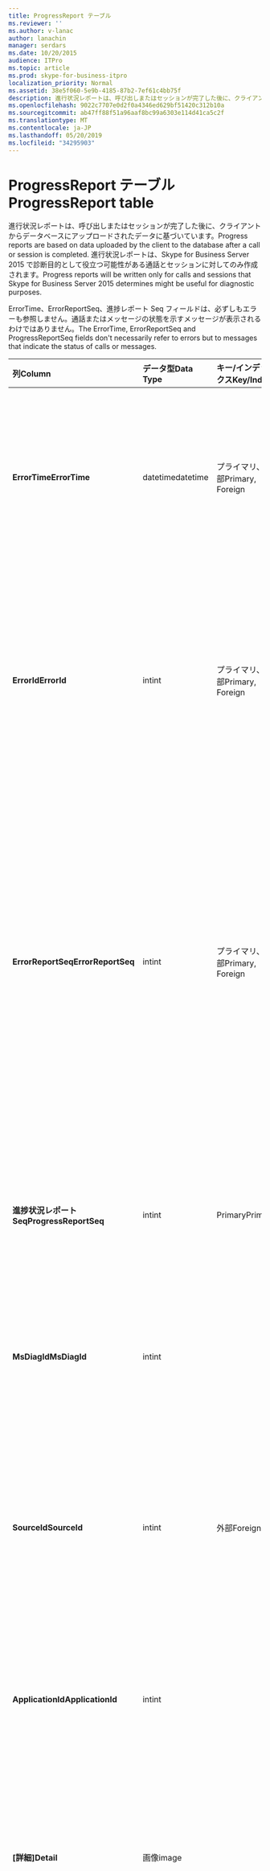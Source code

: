 ```yaml
---
title: ProgressReport テーブル
ms.reviewer: ''
ms.author: v-lanac
author: lanachin
manager: serdars
ms.date: 10/20/2015
audience: ITPro
ms.topic: article
ms.prod: skype-for-business-itpro
localization_priority: Normal
ms.assetid: 38e5f060-5e9b-4185-87b2-7ef61c4bb75f
description: 進行状況レポートは、呼び出しまたはセッションが完了した後に、クライアントからデータベースにアップロードされたデータに基づいています。 進行状況レポートは、Skype for Business Server 2015 で診断目的として役立つ可能性がある通話とセッションに対してのみ作成されます。
ms.openlocfilehash: 9022c7707e0d2f0a4346ed629bf51420c312b10a
ms.sourcegitcommit: ab47ff88f51a96aaf8bc99a6303e114d41ca5c2f
ms.translationtype: MT
ms.contentlocale: ja-JP
ms.lasthandoff: 05/20/2019
ms.locfileid: "34295903"
---
```

# <a name="progressreport-table"></a><span data-ttu-id="d0e53-104">ProgressReport テーブル</span><span class="sxs-lookup"><span data-stu-id="d0e53-104">ProgressReport table</span></span>
 
<span data-ttu-id="d0e53-105">進行状況レポートは、呼び出しまたはセッションが完了した後に、クライアントからデータベースにアップロードされたデータに基づいています。</span><span class="sxs-lookup"><span data-stu-id="d0e53-105">Progress reports are based on data uploaded by the client to the database after a call or session is completed.</span></span> <span data-ttu-id="d0e53-106">進行状況レポートは、Skype for Business Server 2015 で診断目的として役立つ可能性がある通話とセッションに対してのみ作成されます。</span><span class="sxs-lookup"><span data-stu-id="d0e53-106">Progress reports will be written only for calls and sessions that Skype for Business Server 2015 determines might be useful for diagnostic purposes.</span></span>
  
<span data-ttu-id="d0e53-107">ErrorTime、ErrorReportSeq、進捗レポート Seq フィールドは、必ずしもエラーも参照しません。通話またはメッセージの状態を示すメッセージが表示されるわけではありません。</span><span class="sxs-lookup"><span data-stu-id="d0e53-107">The ErrorTime, ErrorReportSeq and ProgressReportSeq fields don't necessarily refer to errors but to messages that indicate the status of calls or messages.</span></span>
  
|<span data-ttu-id="d0e53-108">**列**</span><span class="sxs-lookup"><span data-stu-id="d0e53-108">**Column**</span></span>|<span data-ttu-id="d0e53-109">**データ型**</span><span class="sxs-lookup"><span data-stu-id="d0e53-109">**Data Type**</span></span>|<span data-ttu-id="d0e53-110">**キー/インデックス**</span><span class="sxs-lookup"><span data-stu-id="d0e53-110">**Key/Index**</span></span>|<span data-ttu-id="d0e53-111">**詳細**</span><span class="sxs-lookup"><span data-stu-id="d0e53-111">**Details**</span></span>|
|:-----|:-----|:-----|:-----|
|<span data-ttu-id="d0e53-112">**ErrorTime**</span><span class="sxs-lookup"><span data-stu-id="d0e53-112">**ErrorTime**</span></span> <br/> |<span data-ttu-id="d0e53-113">datetime</span><span class="sxs-lookup"><span data-stu-id="d0e53-113">datetime</span></span>  <br/> |<span data-ttu-id="d0e53-114">プライマリ、外部</span><span class="sxs-lookup"><span data-stu-id="d0e53-114">Primary, Foreign</span></span>  <br/> |<span data-ttu-id="d0e53-115">この進捗状況レポートが含まれる進捗状況エラーレポートの日付と時刻。</span><span class="sxs-lookup"><span data-stu-id="d0e53-115">Date and time of the progress error report that contains this progress report.</span></span> <span data-ttu-id="d0e53-116">詳細については、「 [Skype For Business Server 2015 の ErrorReport テーブル](errorreport.md)」を参照してください。</span><span class="sxs-lookup"><span data-stu-id="d0e53-116">See the [ErrorReport table in Skype for Business Server 2015](errorreport.md) for more information.</span></span> <br/> |
|<span data-ttu-id="d0e53-117">**ErrorId**</span><span class="sxs-lookup"><span data-stu-id="d0e53-117">**ErrorId**</span></span> <br/> |<span data-ttu-id="d0e53-118">int</span><span class="sxs-lookup"><span data-stu-id="d0e53-118">int</span></span>  <br/> |<span data-ttu-id="d0e53-119">プライマリ、外部</span><span class="sxs-lookup"><span data-stu-id="d0e53-119">Primary, Foreign</span></span>  <br/> |<span data-ttu-id="d0e53-120">ID 番号は、ErrorTime と共に使用されます。進捗レポートは、進行状況レポートを一意に識別するために使われます。</span><span class="sxs-lookup"><span data-stu-id="d0e53-120">ID number used in conjunction with ErrorTime, ProgressReportSeq to uniquely identify a progress report.</span></span> <span data-ttu-id="d0e53-121">詳細については、「 [Skype For Business Server 2015 の ErrorReport テーブル](errorreport.md)」を参照してください。</span><span class="sxs-lookup"><span data-stu-id="d0e53-121">See the [ErrorReport table in Skype for Business Server 2015](errorreport.md) for more information.</span></span> <br/> |
|<span data-ttu-id="d0e53-122">**ErrorReportSeq**</span><span class="sxs-lookup"><span data-stu-id="d0e53-122">**ErrorReportSeq**</span></span> <br/> |<span data-ttu-id="d0e53-123">int</span><span class="sxs-lookup"><span data-stu-id="d0e53-123">int</span></span>  <br/> |<span data-ttu-id="d0e53-124">プライマリ、外部</span><span class="sxs-lookup"><span data-stu-id="d0e53-124">Primary, Foreign</span></span>  <br/> |<span data-ttu-id="d0e53-125">エラーレポートを識別する ID 番号。</span><span class="sxs-lookup"><span data-stu-id="d0e53-125">ID number that identifies the error report.</span></span> <span data-ttu-id="d0e53-126">エラーレポートを一意に識別するには、ErrorReporSeq と ErrorTime との組み合わせで使用されます。</span><span class="sxs-lookup"><span data-stu-id="d0e53-126">ErrorReporSeq is used in conjunction with ErrorTime to uniquely identify an error report.</span></span> <span data-ttu-id="d0e53-127">詳細については、「 [Skype For Business Server 2015 の ErrorReport テーブル](errorreport.md)」を参照してください。</span><span class="sxs-lookup"><span data-stu-id="d0e53-127">See the [ErrorReport table in Skype for Business Server 2015](errorreport.md) for more information</span></span> <br/> <span data-ttu-id="d0e53-128">このフィールドは、Microsoft Lync Server 2013 で導入されました。</span><span class="sxs-lookup"><span data-stu-id="d0e53-128">This field was introduced in Microsoft Lync Server 2013.</span></span>  <br/> |
|<span data-ttu-id="d0e53-129">**進捗状況レポート Seq**</span><span class="sxs-lookup"><span data-stu-id="d0e53-129">**ProgressReportSeq**</span></span> <br/> |<span data-ttu-id="d0e53-130">int</span><span class="sxs-lookup"><span data-stu-id="d0e53-130">int</span></span>  <br/> |<span data-ttu-id="d0e53-131">Primary</span><span class="sxs-lookup"><span data-stu-id="d0e53-131">Primary</span></span>  <br/> |<span data-ttu-id="d0e53-132">進捗状況レポートを識別する ID 番号。</span><span class="sxs-lookup"><span data-stu-id="d0e53-132">ID number to identify the progress report.</span></span> <span data-ttu-id="d0e53-133">ErrorTime と ErrorReportSeq と組み合わせて、進行状況レポートを一意に識別するために使用されます。</span><span class="sxs-lookup"><span data-stu-id="d0e53-133">Used in conjunction with ErrorTime and ErrorReportSeq to uniquely identify a progress report.</span></span>  <br/> |
|<span data-ttu-id="d0e53-134">**MsDiagId**</span><span class="sxs-lookup"><span data-stu-id="d0e53-134">**MsDiagId**</span></span> <br/> |<span data-ttu-id="d0e53-135">int</span><span class="sxs-lookup"><span data-stu-id="d0e53-135">int</span></span>  <br/> ||<span data-ttu-id="d0e53-136">進行状況レポートの診断 ID。</span><span class="sxs-lookup"><span data-stu-id="d0e53-136">Diagnostic ID of the progress report.</span></span>  <br/> <span data-ttu-id="d0e53-137">このフィールドは、Microsoft Lync Server 2013 で導入されました。</span><span class="sxs-lookup"><span data-stu-id="d0e53-137">This field was introduced in Microsoft Lync Server 2013.</span></span>  <br/> |
|<span data-ttu-id="d0e53-138">**SourceId**</span><span class="sxs-lookup"><span data-stu-id="d0e53-138">**SourceId**</span></span> <br/> |<span data-ttu-id="d0e53-139">int</span><span class="sxs-lookup"><span data-stu-id="d0e53-139">int</span></span>  <br/> |<span data-ttu-id="d0e53-140">外部</span><span class="sxs-lookup"><span data-stu-id="d0e53-140">Foreign</span></span>  <br/> |<span data-ttu-id="d0e53-141">エラーレポートを送信したサーバー (レポートがサーバーコンポーネントから送信された場合)。</span><span class="sxs-lookup"><span data-stu-id="d0e53-141">Server that sent the error report (if the report was sent from a server component).</span></span> <span data-ttu-id="d0e53-142">詳細については、「Servers」の[表](servers.md)を参照してください。このフィールドは、Microsoft Lync Server 2013 で導入されました。</span><span class="sxs-lookup"><span data-stu-id="d0e53-142">See the [Servers table](servers.md) for more information.This field was introduced in Microsoft Lync Server 2013.</span></span> <br/> |
|<span data-ttu-id="d0e53-143">**ApplicationId**</span><span class="sxs-lookup"><span data-stu-id="d0e53-143">**ApplicationId**</span></span> <br/> |<span data-ttu-id="d0e53-144">int</span><span class="sxs-lookup"><span data-stu-id="d0e53-144">int</span></span>  <br/> ||<span data-ttu-id="d0e53-145">レポートの作成に関する Lync Server プロセス。</span><span class="sxs-lookup"><span data-stu-id="d0e53-145">The Lync Server process that the report is about.</span></span> <span data-ttu-id="d0e53-146">詳しくは、アプリケーションの表をご覧ください。</span><span class="sxs-lookup"><span data-stu-id="d0e53-146">See the Application Table for more information.</span></span>  <br/> |
|<span data-ttu-id="d0e53-147">**[詳細]**</span><span class="sxs-lookup"><span data-stu-id="d0e53-147">**Detail**</span></span> <br/> |<span data-ttu-id="d0e53-148">画像</span><span class="sxs-lookup"><span data-stu-id="d0e53-148">image</span></span>  <br/> ||<span data-ttu-id="d0e53-149">サイズを節約するためのバイナリ形式で保存された進行状況レポートの詳細。このデータは、次の構文を使用してテキスト形式に変換できます。</span><span class="sxs-lookup"><span data-stu-id="d0e53-149">Progress report details, stored in binary format to save space.This data can be converted to text format using this syntax:</span></span>  <br/> <span data-ttu-id="d0e53-150">cast (cast (varbinary (max) としての Detail (max))</span><span class="sxs-lookup"><span data-stu-id="d0e53-150">cast(cast(Detail as varbinary(max)) as varchar(max))</span></span>  <br/> |
|<span data-ttu-id="d0e53-151">**TelemetryId**</span><span class="sxs-lookup"><span data-stu-id="d0e53-151">**TelemetryId**</span></span> <br/> |<span data-ttu-id="d0e53-152">長さ</span><span class="sxs-lookup"><span data-stu-id="d0e53-152">uniqueIdentifier</span></span>  <br/> ||<span data-ttu-id="d0e53-153">会議に参加しているさまざまなコンポーネントの参加時間情報を関連付ける一意の識別子です。</span><span class="sxs-lookup"><span data-stu-id="d0e53-153">Unique identifier that correlates join time information for the different components involved in a conference.</span></span>  <br/> <span data-ttu-id="d0e53-154">このフィールドは、Microsoft Lync Server 2013 で導入されました。</span><span class="sxs-lookup"><span data-stu-id="d0e53-154">This field was introduced in Microsoft Lync Server 2013.</span></span>  <br/> |
|<span data-ttu-id="d0e53-155">**SessionSetupTime 時間**</span><span class="sxs-lookup"><span data-stu-id="d0e53-155">**SessionSetupTime**</span></span> <br/> |<span data-ttu-id="d0e53-156">int</span><span class="sxs-lookup"><span data-stu-id="d0e53-156">int</span></span>  <br/> ||<span data-ttu-id="d0e53-157">特定のコンポーネントが会議に参加するまでの時間 (ミリ秒単位) です。</span><span class="sxs-lookup"><span data-stu-id="d0e53-157">Time (in milliseconds) for a specific component to join a conference.</span></span>  <br/> <span data-ttu-id="d0e53-158">このフィールドは、Microsoft Lync Server 2013 で導入されました。</span><span class="sxs-lookup"><span data-stu-id="d0e53-158">This field was introduced in Microsoft Lync Server 2013.</span></span>  <br/> |
   

